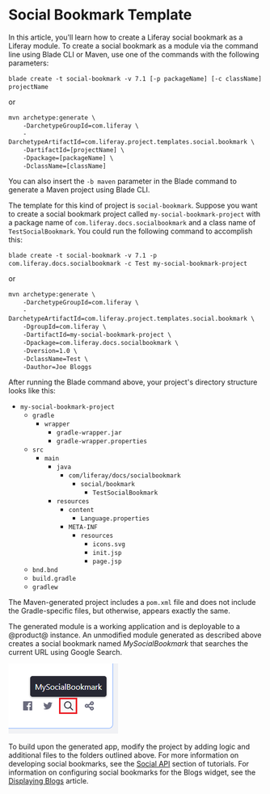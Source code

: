 # Social Bookmark Template

In this article, you'll learn how to create a Liferay social bookmark as a
Liferay module. To create a social bookmark as a module via the command line
using Blade CLI or Maven, use one of the commands with the following parameters:

    blade create -t social-bookmark -v 7.1 [-p packageName] [-c className] projectName

or

    mvn archetype:generate \
        -DarchetypeGroupId=com.liferay \
        -DarchetypeArtifactId=com.liferay.project.templates.social.bookmark \
        -DartifactId=[projectName] \
        -Dpackage=[packageName] \
        -DclassName=[className]

You can also insert the `-b maven` parameter in the Blade command to generate a
Maven project using Blade CLI.

The template for this kind of project is `social-bookmark`. Suppose you want to
create a social bookmark project called `my-social-bookmark-project` with a
package name of `com.liferay.docs.socialbookmark` and a class name of
`TestSocialBookmark`. You could run the following command to accomplish this:

    blade create -t social-bookmark -v 7.1 -p com.liferay.docs.socialbookmark -c Test my-social-bookmark-project

or

    mvn archetype:generate \
        -DarchetypeGroupId=com.liferay \
        -DarchetypeArtifactId=com.liferay.project.templates.social.bookmark \
        -DgroupId=com.liferay \
        -DartifactId=my-social-bookmark-project \
        -Dpackage=com.liferay.docs.socialbookmark \
        -Dversion=1.0 \
        -DclassName=Test \
        -Dauthor=Joe Bloggs

After running the Blade command above, your project's directory structure looks
like this:

- `my-social-bookmark-project`
    - `gradle`
        - `wrapper`
            - `gradle-wrapper.jar`
            - `gradle-wrapper.properties`
    - `src`
        - `main`
            - `java`
                - `com/liferay/docs/socialbookmark`
                    - `social/bookmark`
                        - `TestSocialBookmark`
            - `resources`
                - `content`
                    - `Language.properties`
                - `META-INF`
                    - `resources`
                        - `icons.svg`
                        - `init.jsp`
                        - `page.jsp`
    - `bnd.bnd`
    - `build.gradle`
    - `gradlew`

The Maven-generated project includes a `pom.xml` file and does not include the
Gradle-specific files, but otherwise, appears exactly the same.

The generated module is a working application and is deployable to a @product@
instance. An unmodified module generated as described above creates a social
bookmark named *MySocialBookmark* that searches the current URL using Google
Search.

![Figure 1: Click the magnifying glass icon to search the current URL using Google Search.](../../images/social-bookmark-project-template.png)

To build upon the generated app, modify the project by adding logic and
additional files to the folders outlined above. For more information on
developing social bookmarks, see the
[Social API](/develop/tutorials/-/knowledge_base/7-1/social-api) section of
tutorials. For information on configuring social bookmarks for the Blogs widget,
see the [Displaying Blogs](/discover/portal/-/knowledge_base/7-1/displaying-blogs)
article.
